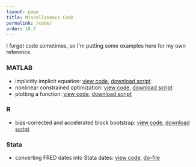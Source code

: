 ```yaml
---
layout: page
title: Miscellaneous Code
permalink: /code/
order: 10.7
---
```


I forget code sometimes, so I'm putting some examples here for my own reference.

### MATLAB
* implicitly implicit equation: [view code](https://matlab.mathworks.com/users/wmvolckmann/Published/fsolveexample/index.html), [download script](https://matlab.mathworks.com/users/wmvolckmann/Published/fsolveexample/fsolveexample.m)
* nonlinear constrained optimization: [view code](https://matlab.mathworks.com/users/wmvolckmann/Published/fminconexample/index.html), [download script](https://matlab.mathworks.com/users/wmvolckmann/Published/fminconexample/fminconexample.m)
* plotting a function: [view code](https://matlab.mathworks.com/users/wmvolckmann/Published/fplotexample/index.html), [download script](https://matlab.mathworks.com/users/wmvolckmann/Published/fplotexample/fplotexample.m)

### R
* bias-corrected and accelerated block bootstrap: [view code](https://github.com/wmvolckmann/wmvolckmann.github.io/blob/master/code/bcablockbootstrap.R), [download script](bcablockbootstrap.R)

### Stata
* converting FRED dates into Stata dates: [view code](https://github.com/wmvolckmann/wmvolckmann.github.io/blob/master/code/FREDmonthly.do), [do-file](FREDmonthly.do)

